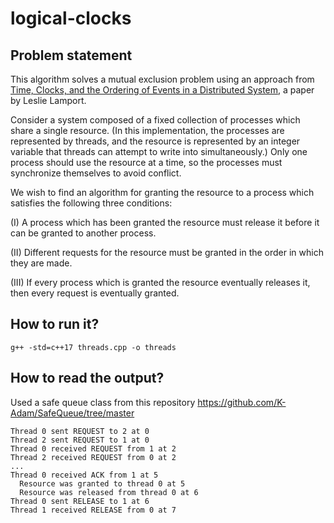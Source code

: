 # logical-clocks

## Problem statement

This algorithm solves a mutual exclusion problem using an approach from [Time, Clocks, and the Ordering of Events in a Distributed System](https://lamport.azurewebsites.net/pubs/time-clocks.pdf), a paper by Leslie Lamport.

Consider a system composed of a fixed collection of processes which share a single resource. (In this implementation, the processes are represented by threads, and the resource is represented by an integer variable that threads can attempt to write into simultaneously.) Only one process should use the resource at a time, so the processes must synchronize themselves to avoid conflict.

We wish to find an algorithm for granting the resource to a process which satisfies the following three conditions:

(I) A process which has been granted the resource must release it before it can be granted to another process.

(II) Different requests for the resource must be granted in the order in which they are made.

(III) If every process which is granted the resource eventually releases it, then every request is eventually granted.

## How to run it?

```
g++ -std=c++17 threads.cpp -o threads
```

## How to read the output?

Used a safe queue class from this repository https://github.com/K-Adam/SafeQueue/tree/master

```
Thread 0 sent REQUEST to 2 at 0
Thread 2 sent REQUEST to 1 at 0
Thread 0 received REQUEST from 1 at 2
Thread 2 received REQUEST from 0 at 2
...
Thread 0 received ACK from 1 at 5
  Resource was granted to thread 0 at 5
  Resource was released from thread 0 at 6
Thread 0 sent RELEASE to 1 at 6
Thread 1 received RELEASE from 0 at 7
```
